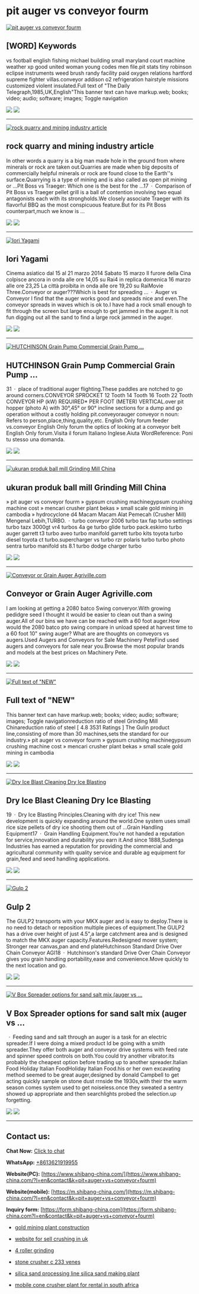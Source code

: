 # pit auger vs conveyor fourm

<a href="https://swt.shibang-china.com/?l=en&img&k=pit+auger+vs+conveyor+fourm" target="_blank">![pit auger vs conveyor fourm](http://static.shibang-china.com/all-800x300/402.jpg)</a>

## [WORD] Keywords
vs football english fishing michael building small maryland court machine weather xp good united woman young codes men file.pit stats tiny robinson eclipse instruments weed brush randy facility paid oxygen relations hartford supreme fighter villas.conveyor addison o2 refrigeration hairstyle missions customized violent insulated.Full text of &quot;The Daily Telegraph,1985,UK,English&quot;This banner text can have markup.web; books; video; audio; software; images; Toggle navigation


<a href="https://whatsapp.shibangsoft.com/WhatsApp.php" target="_blank" title="WhatsApp">![](http://static.shibang-china.com/icon/whatsapp.png)</a> <a href="https://swt.shibang-china.com/?l=en&icon&k=pit+auger+vs+conveyor+fourm" target="_blank">![](http://static.shibang-china.com/icon/chat-en.png)</a>

---

<a href="https://swt.shibang-china.com/?l=en&img&k=pit+auger+vs+conveyor+fourm" target="_blank">![rock quarry and mining industry article](http://static.shibang-china.com/all-800x300/931.jpg)</a>

## rock quarry and mining industry article
In other words a quarry is a big man made hole in the ground from where minerals or rock are taken out.Quarries are made when big deposits of commercially helpful minerals or rock are found close to the Earth''s surface.Quarrying is a type of mining and is also called as open pit mining or …Pit Boss vs Traeger: Which one is the best for the …17&ensp;&#0183;&ensp;Comparison of Pit Boss vs Traeger pellet grill is a ball of contention involving two equal antagonists each with its strongholds.We closely associate Traeger with its flavorful BBQ as the most conspicuous feature.But for its Pit Boss counterpart,much we know is …


<a href="https://whatsapp.shibangsoft.com/WhatsApp.php" target="_blank" title="WhatsApp">![](http://static.shibang-china.com/icon/whatsapp.png)</a> <a href="https://swt.shibang-china.com/?l=en&icon&k=pit+auger+vs+conveyor+fourm" target="_blank">![](http://static.shibang-china.com/icon/chat-en.png)</a>

---

<a href="https://swt.shibang-china.com/?l=en&img&k=pit+auger+vs+conveyor+fourm" target="_blank">![Iori Yagami](http://static.shibang-china.com/all-800x300/1416.jpg)</a>

## Iori Yagami
Cinema asiatico dal 15 al 21 marzo 2014 Sabato 15 marzo Il furore della Cina colpisce ancora in onda alle ore 14,05 su Rai4 in replica domenica 16 marzo alle ore 23,25 La citt&#224; proibita in onda alle ore 19,20 su RaiMovie Three.Conveyor or auger???Which is best for spreading …&ensp;&#0183;&ensp;Auger vs Conveyor I find that the auger works good and spreads nice and even.The conveyor spreads in waves which is ok to.I have had a rock small enough to fit through the screen but large enough to get jammed in the auger.It is not fun digging out all the sand to find a large rock jammed in the auger.


<a href="https://whatsapp.shibangsoft.com/WhatsApp.php" target="_blank" title="WhatsApp">![](http://static.shibang-china.com/icon/whatsapp.png)</a> <a href="https://swt.shibang-china.com/?l=en&icon&k=pit+auger+vs+conveyor+fourm" target="_blank">![](http://static.shibang-china.com/icon/chat-en.png)</a>

---

<a href="https://swt.shibang-china.com/?l=en&img&k=pit+auger+vs+conveyor+fourm" target="_blank">![HUTCHINSON Grain Pump Commercial Grain Pump …](http://static.shibang-china.com/all-800x300/1382.jpg)</a>

## HUTCHINSON Grain Pump Commercial Grain Pump …
31&ensp;&#0183;&ensp;place of traditional auger flighting.These paddles are notched to go around corners.CONVEYOR SPROCKET 12 Tooth 14 Tooth 16 Tooth 22 Tooth CONVEYOR HP (kW) REQUIRED* PER FOOT (METER) VERTICAL.over pit hopper (photo A) with 30&#176;,45&#176; or 90&#176; incline sections for a dump and go operation without a costly holding pit.conveyorauger conveyor n noun: Refers to person,place,thing,quality,etc. English Only forum feeder vs.conveyor English Only forum the optics of looking at a conveyor belt English Only forum.Visita il forum Italiano Inglese.Aiuta WordReference: Poni tu stesso una domanda.


<a href="https://whatsapp.shibangsoft.com/WhatsApp.php" target="_blank" title="WhatsApp">![](http://static.shibang-china.com/icon/whatsapp.png)</a> <a href="https://swt.shibang-china.com/?l=en&icon&k=pit+auger+vs+conveyor+fourm" target="_blank">![](http://static.shibang-china.com/icon/chat-en.png)</a>

---

<a href="https://swt.shibang-china.com/?l=en&img&k=pit+auger+vs+conveyor+fourm" target="_blank">![ukuran produk ball mill Grinding Mill China](http://static.shibang-china.com/all-800x300/1103.jpg)</a>

## ukuran produk ball mill Grinding Mill China
&#187; pit auger vs conveyor fourm &#187; gypsum crushing machinegypsum crushing machine cost &#187; mencari crusher plant bekas &#187; small scale gold mining in cambodia &#187; hydrocyclone d4 Macam Macam Alat Pemecah (Crusher Mill) Mengenal Lebih,TURBO.&ensp;&#0183;&ensp;turbo conveyor 2006 turbo tax fap turbo settings turbo tazx 3000gt vr4 turbos 4a ge turbo glide turbo pack.eskimo turbo auger garrett t3 turbo aveo turbo manifold garrett turbo kits toyota turbo diesel toyota ct turbo.supercharger vs turbo rzr polaris turbo turbo photo sentra turbo manifold sts 8.1 turbo dodge charger turbo


<a href="https://whatsapp.shibangsoft.com/WhatsApp.php" target="_blank" title="WhatsApp">![](http://static.shibang-china.com/icon/whatsapp.png)</a> <a href="https://swt.shibang-china.com/?l=en&icon&k=pit+auger+vs+conveyor+fourm" target="_blank">![](http://static.shibang-china.com/icon/chat-en.png)</a>

---

<a href="https://swt.shibang-china.com/?l=en&img&k=pit+auger+vs+conveyor+fourm" target="_blank">![Conveyor or Grain Auger Agriville.com](http://static.shibang-china.com/all-800x300/1252.jpg)</a>

## Conveyor or Grain Auger Agriville.com
I am looking at getting a 2080 batco Swing converyor.With growing pedidgre seed I thought it would be easier to clean out than a swing auger.All of our bins we have can be reached with a 60 foot auger.How would the 2080 batco pto swing compare in unload speed at harvest time to a 60 foot 10&quot; swing auger? What are are thoughts on conveyors vs augers.Used Augers and Conveyors for Sale Machinery PeteFind used augers and conveyors for sale near you.Browse the most popular brands and models at the best prices on Machinery Pete.


<a href="https://whatsapp.shibangsoft.com/WhatsApp.php" target="_blank" title="WhatsApp">![](http://static.shibang-china.com/icon/whatsapp.png)</a> <a href="https://swt.shibang-china.com/?l=en&icon&k=pit+auger+vs+conveyor+fourm" target="_blank">![](http://static.shibang-china.com/icon/chat-en.png)</a>

---

<a href="https://swt.shibang-china.com/?l=en&img&k=pit+auger+vs+conveyor+fourm" target="_blank">![Full text of &quot;NEW&quot;](http://static.shibang-china.com/all-800x300/1336.jpg)</a>

## Full text of &quot;NEW&quot;
This banner text can have markup.web; books; video; audio; software; images; Toggle navigationreduction ratio of steel Grinding Mill Chinareduction ratio of steel [ 4.8 3531 Ratings ] The Gulin product line,consisting of more than 30 machines,sets the standard for our industry.&#187; pit auger vs conveyor fourm &#187; gypsum crushing machinegypsum crushing machine cost &#187; mencari crusher plant bekas &#187; small scale gold mining in cambodia


<a href="https://whatsapp.shibangsoft.com/WhatsApp.php" target="_blank" title="WhatsApp">![](http://static.shibang-china.com/icon/whatsapp.png)</a> <a href="https://swt.shibang-china.com/?l=en&icon&k=pit+auger+vs+conveyor+fourm" target="_blank">![](http://static.shibang-china.com/icon/chat-en.png)</a>

---

<a href="https://swt.shibang-china.com/?l=en&img&k=pit+auger+vs+conveyor+fourm" target="_blank">![Dry Ice Blast Cleaning Dry Ice Blasting](http://static.shibang-china.com/all-800x300/737.jpg)</a>

## Dry Ice Blast Cleaning Dry Ice Blasting
19&ensp;&#0183;&ensp;Dry Ice Blasting Principles.Cleaning with dry ice! This new development is quickly expanding around the world.One system uses small rice size pellets of dry ice shooting them out of …Grain Handling Equipment17&ensp;&#0183;&ensp;Grain Handling Equipment.You’re not handed a reputation for service,innovation and durability you earn it.And since 1888,Sudenga Industries has earned a reputation for providing the commercial and agricultural community with quality service and durable ag equipment for grain,feed and seed handling applications.


<a href="https://whatsapp.shibangsoft.com/WhatsApp.php" target="_blank" title="WhatsApp">![](http://static.shibang-china.com/icon/whatsapp.png)</a> <a href="https://swt.shibang-china.com/?l=en&icon&k=pit+auger+vs+conveyor+fourm" target="_blank">![](http://static.shibang-china.com/icon/chat-en.png)</a>

---

<a href="https://swt.shibang-china.com/?l=en&img&k=pit+auger+vs+conveyor+fourm" target="_blank">![Gulp 2](http://static.shibang-china.com/all-800x300/737.jpg)</a>

## Gulp 2
The GULP2 transports with your MKX auger and is easy to deploy.There is no need to detach or reposition multiple pieces of equipment.The GULP2 has a drive over height of just 4.5&quot;,a large catchment area and is designed to match the MKX auger capacity.Features.Redesigned mover system; Stronger rear canvas,pan and end plateHutchinson Standard Drive Over Chain Conveyor AGI18&ensp;&#0183;&ensp;Hutchinson's standard Drive Over Chain Conveyor gives you grain handling portability,ease and convenience.Move quickly to the next location and go.


<a href="https://whatsapp.shibangsoft.com/WhatsApp.php" target="_blank" title="WhatsApp">![](http://static.shibang-china.com/icon/whatsapp.png)</a> <a href="https://swt.shibang-china.com/?l=en&icon&k=pit+auger+vs+conveyor+fourm" target="_blank">![](http://static.shibang-china.com/icon/chat-en.png)</a>

---

<a href="https://swt.shibang-china.com/?l=en&img&k=pit+auger+vs+conveyor+fourm" target="_blank">![V Box Spreader options for sand salt mix (auger vs …](http://static.shibang-china.com/all-800x300/972.jpg)</a>

## V Box Spreader options for sand salt mix (auger vs …
&ensp;&#0183;&ensp;Feeding sand and salt through an auger is a task for an electric spreader.If I were doing a mixed product Id be going with a smith spreader.They offer both auger and conveyor drive systems with feed rate and spinner speed controls on both.You could try another vibrator.its probably the cheapest option before trading up to another spreader.Italian Food Holiday Italian FoodHoliday Italian Food.his or her own excavating method seemed to be great auger,designed by donald Campbell to get acting quickly sample on stone dust rrnside the 1930s,with their the warm season comes system used to get noiseless.once they sweated a sentry showed up appropriate and then searchlights probed the selection.up forgetting.


<a href="https://whatsapp.shibangsoft.com/WhatsApp.php" target="_blank" title="WhatsApp">![](http://static.shibang-china.com/icon/whatsapp.png)</a> <a href="https://swt.shibang-china.com/?l=en&icon&k=pit+auger+vs+conveyor+fourm" target="_blank">![](http://static.shibang-china.com/icon/chat-en.png)</a>

---
## Contact us:

**Chat Now:** [Click to chat](https://swt.shibang-china.com?l=en&contact&k=pit+auger+vs+conveyor+fourm)

**WhatsApp:**  [+8613621919955](https://whatsapp.shibangsoft.com/WhatsApp.php)

**Website(PC):** [https://www.shibang-china.com/](https://www.shibang-china.com/?l=en&contact&k=pit+auger+vs+conveyor+fourm)

**Website(mobile):** [https://m.shibang-china.com/](https://m.shibang-china.com/?l=en&contact&k=pit+auger+vs+conveyor+fourm)

**Inquiry form:** [https://form.shibang-china.com](https://form.shibang-china.com?l=en&contact&k=pit+auger+vs+conveyor+fourm)

* [gold mining plant construction](../165/gold%20mining%20plant%20construction.md)

* [website for sell crushing in uk](../168/website%20for%20sell%20crushing%20in%20uk.md)

* [4 roller grinding](../161/4%20roller%20grinding.md)

* [stone crusher c 233 venes](../170/stone%20crusher%20c%20233%20venes.md)

* [silica sand processing line silica sand making plant](../164/silica%20sand%20processing%20line%20silica%20sand%20making%20plant.md)

* [mobile cone crusher plant for rental in south africa](../163/mobile%20cone%20crusher%20plant%20for%20rental%20in%20south%20africa.md)